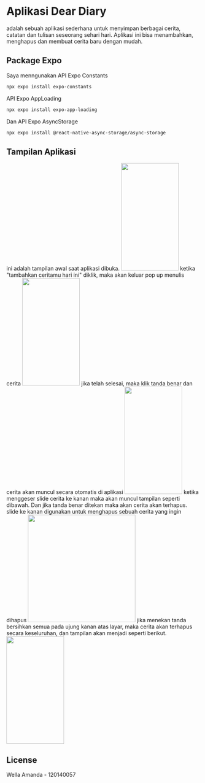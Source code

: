 # Aplikasi Dear Diary

adalah sebuah aplikasi sederhana untuk menyimpan berbagai cerita, catatan dan tulisan seseorang sehari hari. 
Aplikasi ini bisa menambahkan, menghapus dan membuat cerita baru dengan mudah. 
## Package Expo

Saya menngunakan API Expo Constants

```bash
npx expo install expo-constants
```
API Expo AppLoading 
```bash
npx expo install expo-app-loading
```
Dan API Expo AsyncStorage
```bash
npx expo install @react-native-async-storage/async-storage
```

## Tampilan Aplikasi

ini adalah tampilan awal saat aplikasi dibuka. 
<img src = "https://user-images.githubusercontent.com/103342778/227749235-07944189-3b02-4c6d-84d4-14809c73d300.jpeg" width="150" height="280">
ketika "tambahkan ceritamu hari ini" diklik, maka akan keluar pop up menulis cerita
<img src = "https://user-images.githubusercontent.com/103342778/227749237-44307655-3a7e-417b-a9e9-9a1d2d0e57dd.jpeg" width="150" height="280">
jika telah selesai, maka klik tanda benar dan cerita akan muncul secara otomatis di aplikasi
<img src = "https://user-images.githubusercontent.com/103342778/227749238-47364bbc-fb2f-4144-8559-89fd0acd6b6d.jpeg" width="150" height="280">
ketika menggeser slide cerita ke kanan maka akan muncul tampilan seperti dibawah. Dan jika tanda benar ditekan maka akan cerita akan terhapus. slide ke kanan digunakan untuk menghapus sebuah cerita yang ingin dihapus
<img src = "https://user-images.githubusercontent.com/103342778/227749240-12bfbee2-4738-4593-b1ac-41f4ae489639.jpeg" height="280">
jika menekan tanda bersihkan semua pada ujung kanan atas layar, maka cerita akan terhapus secara keseluruhan, dan tampilan akan menjadi seperti berikut. 
<img src = "https://user-images.githubusercontent.com/103342778/227749241-4634da8a-7dd2-4cd2-857e-ad79cd9e1e3d.jpeg" width="150" height="280">



## License
Wella Amanda - 120140057
